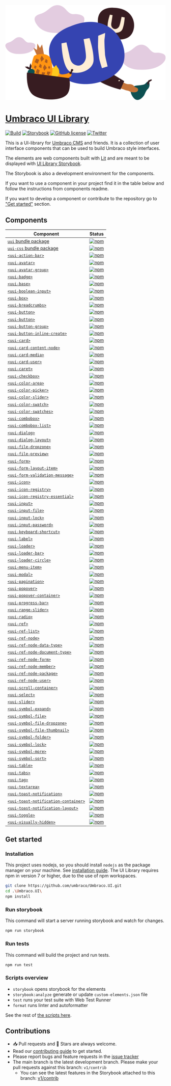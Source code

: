 ![UI Library](docs/images/UI.png)

# [Umbraco UI Library](https://uui.umbraco.com/)

[![Build](https://github.com/umbraco/Umbraco.UI/actions/workflows/tests.yml/badge.svg)](https://github.com/umbraco/Umbraco.UI/actions/workflows/tests.yml) [![Storybook](https://github.com/umbraco/Umbraco.UI/actions/workflows/azure-static-web-apps-delightful-beach-055ecb503.yml/badge.svg)](https://github.com/umbraco/Umbraco.UI/actions/workflows/azure-static-web-apps-delightful-beach-055ecb503.yml) [![GitHub license](https://img.shields.io/badge/license-MIT-blue.svg)](../LICENSE.md) [![Twitter](https://img.shields.io/twitter/follow/umbraco.svg?style=social&label=Follow)](https://twitter.com/intent/follow?screen_name=umbraco)

This is a UI-library for [Umbraco CMS](https://umbraco.com/) and friends. It is a collection of user interface components that can be used to build Umbraco style interfaces.

The elements are web components built with [Lit](https://lit.dev/) and are meant to be displayed with [UI Library Storybook](https://uui.umbraco.com/).

The Storybook is also a development environment for the components.

If you want to use a component in your project find it in the table below and follow the instructions from components readme.

If you want to develop a component or contribute to the repository go to ["Get started"](#get-started) section.

## Components

| Component                                                                         | Status                                                                                                                                                                              |
| --------------------------------------------------------------------------------- | ----------------------------------------------------------------------------------------------------------------------------------------------------------------------------------- |
| [`uui` bundle package](packages/uui)                                              | [![npm](https://img.shields.io/npm/v/@umbraco-ui/uui?logoColor=%231B264F)](https://www.npmjs.com/package/@umbraco-ui/uui)                                                           |
| [`uui-css` bundle package](packages/uui-css)                                      | [![npm](https://img.shields.io/npm/v/@umbraco-ui/uui-css?logoColor=%231B264F)](https://www.npmjs.com/package/@umbraco-ui/uui-css)                                                   |
| [`<uui-action-bar>`](packages/uui-action-bar)                                     | [![npm](https://img.shields.io/npm/v/@umbraco-ui/uui-action-bar?logoColor=%231B264F)](https://www.npmjs.com/package/@umbraco-ui/uui-action-bar)                                     |
| [`<uui-avatar>`](packages/uui-avatar)                                             | [![npm](https://img.shields.io/npm/v/@umbraco-ui/uui-avatar?logoColor=%231B264F)](https://www.npmjs.com/package/@umbraco-ui/uui-avatar)                                             |
| [`<uui-avatar-group>`](packages/uui-avatar-group)                                 | [![npm](https://img.shields.io/npm/v/@umbraco-ui/uui-avatar-group?logoColor=%231B264F)](https://www.npmjs.com/package/@umbraco-ui/uui-avatar-group)                                 |
| [`<uui-badge>`](packages/uui-badge)                                               | [![npm](https://img.shields.io/npm/v/@umbraco-ui/uui-badge?logoColor=%231B264F)](https://www.npmjs.com/package/@umbraco-ui/uui-badge)                                               |
| [`<uui-base>`](packages/uui-base)                                                 | [![npm](https://img.shields.io/npm/v/@umbraco-ui/uui-base?logoColor=%231B264F)](https://www.npmjs.com/package/@umbraco-ui/uui-base)                                                 |
| [`<uui-boolean-input>`](packages/uui-boolean-input)                               | [![npm](https://img.shields.io/npm/v/@umbraco-ui/uui-boolean-input?logoColor=%231B264F)](https://www.npmjs.com/package/@umbraco-ui/uui-boolean-input)                               |
| [`<uui-box>`](packages/uui-box)                                                   | [![npm](https://img.shields.io/npm/v/@umbraco-ui/uui-box?logoColor=%231B264F)](https://www.npmjs.com/package/@umbraco-ui/uui-box)                                                   |
| [`<uui-breadcrumbs>`](packages/uui-breadcrumbs)                                   | [![npm](https://img.shields.io/npm/v/@umbraco-ui/uui-breadcrumbs?logoColor=%231B264F)](https://www.npmjs.com/package/@umbraco-ui/uui-breadcrumbs)                                   |
| [`<uui-button>`](packages/uui-button)                                             | [![npm](https://img.shields.io/npm/v/@umbraco-ui/uui-button?logoColor=%231B264F)](https://www.npmjs.com/package/@umbraco-ui/uui-button)                                             |
| [`<uui-button>`](packages/uui-button-copy-text)                                   | [![npm](https://img.shields.io/npm/v/@umbraco-ui/uui-button?logoColor=%231B264F)](https://www.npmjs.com/package/@umbraco-ui/uui-button-copy-text)                                   |
| [`<uui-button-group>`](packages/uui-button-group)                                 | [![npm](https://img.shields.io/npm/v/@umbraco-ui/uui-button-group?logoColor=%231B264F)](https://www.npmjs.com/package/@umbraco-ui/uui-button-group)                                 |
| [`<uui-button-inline-create>`](packages/uui-button-inline-create)                 | [![npm](https://img.shields.io/npm/v/@umbraco-ui/uui-button-inline-create?logoColor=%231B264F)](https://www.npmjs.com/package/@umbraco-ui/uui-button-inline-create)                 |
| [`<uui-card>`](packages/uui-card)                                                 | [![npm](https://img.shields.io/npm/v/@umbraco-ui/uui-card?logoColor=%231B264F)](https://www.npmjs.com/package/@umbraco-ui/uui-card)                                                 |
| [`<uui-card-content-node>`](packages/uui-card-content-node)                       | [![npm](https://img.shields.io/npm/v/@umbraco-ui/uui-card-content-node?logoColor=%231B264F)](https://www.npmjs.com/package/@umbraco-ui/uui-card-content-node)                       |
| [`<uui-card-media>`](packages/uui-card-media)                                     | [![npm](https://img.shields.io/npm/v/@umbraco-ui/uui-card-media?logoColor=%231B264F)](https://www.npmjs.com/package/@umbraco-ui/uui-card-media)                                     |
| [`<uui-card-user>`](packages/uui-card-user)                                       | [![npm](https://img.shields.io/npm/v/@umbraco-ui/uui-card-user?logoColor=%231B264F)](https://www.npmjs.com/package/@umbraco-ui/uui-card-user)                                       |
| [`<uui-caret>`](packages/uui-caret)                                               | [![npm](https://img.shields.io/npm/v/@umbraco-ui/uui-caret?logoColor=%231B264F)](https://www.npmjs.com/package/@umbraco-ui/uui-caret)                                               |
| [`<uui-checkbox>`](packages/uui-checkbox)                                         | [![npm](https://img.shields.io/npm/v/@umbraco-ui/uui-checkbox?logoColor=%231B264F)](https://www.npmjs.com/package/@umbraco-ui/uui-checkbox)                                         |
| [`<uui-color-area>`](packages/uui-color-area)                                     | [![npm](https://img.shields.io/npm/v/@umbraco-ui/uui-color-area?logoColor=%231B264F)](https://www.npmjs.com/package/@umbraco-ui/uui-color-area)                                     |
| [`<uui-color-picker>`](packages/uui-color-picker)                                 | [![npm](https://img.shields.io/npm/v/@umbraco-ui/uui-color-picker?logoColor=%231B264F)](https://www.npmjs.com/package/@umbraco-ui/uui-color-picker)                                 |
| [`<uui-color-slider>`](packages/uui-color-slider)                                 | [![npm](https://img.shields.io/npm/v/@umbraco-ui/uui-color-slider?logoColor=%231B264F)](https://www.npmjs.com/package/@umbraco-ui/uui-color-slider)                                 |
| [`<uui-color-swatch>`](packages/uui-color-swatch)                                 | [![npm](https://img.shields.io/npm/v/@umbraco-ui/uui-color-swatch?logoColor=%231B264F)](https://www.npmjs.com/package/@umbraco-ui/uui-color-swatch)                                 |
| [`<uui-color-swatches>`](packages/uui-color-swatches)                             | [![npm](https://img.shields.io/npm/v/@umbraco-ui/uui-color-swatches?logoColor=%231B264F)](https://www.npmjs.com/package/@umbraco-ui/uui-color-swatches)                             |
| [`<uui-combobox>`](packages/uui-combobox)                                         | [![npm](https://img.shields.io/npm/v/@umbraco-ui/uui-combobox?logoColor=%231B264F)](https://www.npmjs.com/package/@umbraco-ui/uui-combobox)                                         |
| [`<uui-combobox-list>`](packages/uui-combobox-list)                               | [![npm](https://img.shields.io/npm/v/@umbraco-ui/uui-combobox-list?logoColor=%231B264F)](https://www.npmjs.com/package/@umbraco-ui/uui-combobox-list)                               |
| [`<uui-dialog>`](packages/uui-dialog)                                             | [![npm](https://img.shields.io/npm/v/@umbraco-ui/uui-dialog?logoColor=%231B264F)](https://www.npmjs.com/package/@umbraco-ui/uui-dialog)                                             |
| [`<uui-dialog-layout>`](packages/uui-dialog-layout)                               | [![npm](https://img.shields.io/npm/v/@umbraco-ui/uui-dialog-layout?logoColor=%231B264F)](https://www.npmjs.com/package/@umbraco-ui/uui-dialog-layout)                               |
| [`<uui-file-dropzone>`](packages/uui-file-dropzone)                               | [![npm](https://img.shields.io/npm/v/@umbraco-ui/uui-file-dropzone?logoColor=%231B264F)](https://www.npmjs.com/package/@umbraco-ui/uui-file-dropzone)                               |
| [`<uui-file-preview>`](packages/uui-file-preview)                                 | [![npm](https://img.shields.io/npm/v/@umbraco-ui/uui-file-preview?logoColor=%231B264F)](https://www.npmjs.com/package/@umbraco-ui/uui-file-preview)                                 |
| [`<uui-form>`](packages/uui-form)                                                 | [![npm](https://img.shields.io/npm/v/@umbraco-ui/uui-form?logoColor=%231B264F)](https://www.npmjs.com/package/@umbraco-ui/uui-form)                                                 |
| [`<uui-form-layout-item>`](packages/uui-form-layout-item)                         | [![npm](https://img.shields.io/npm/v/@umbraco-ui/uui-form-layout-item?logoColor=%231B264F)](https://www.npmjs.com/package/@umbraco-ui/uui-form-layout-item)                         |
| [`<uui-form-validation-message>`](packages/uui-form-validation-message)           | [![npm](https://img.shields.io/npm/v/@umbraco-ui/uui-form-validation-message?logoColor=%231B264F)](https://www.npmjs.com/package/@umbraco-ui/uui-form-validation-message)           |
| [`<uui-icon>`](packages/uui-icon)                                                 | [![npm](https://img.shields.io/npm/v/@umbraco-ui/uui-icon?logoColor=%231B264F)](https://www.npmjs.com/package/@umbraco-ui/uui-icon)                                                 |
| [`<uui-icon-registry>`](packages/uui-icon-registry)                               | [![npm](https://img.shields.io/npm/v/@umbraco-ui/uui-icon-registry?logoColor=%231B264F)](https://www.npmjs.com/package/@umbraco-ui/uui-icon-registry)                               |
| [`<uui-icon-registry-essential>`](packages/uui-icon-registry-essential)           | [![npm](https://img.shields.io/npm/v/@umbraco-ui/uui-icon-registry-essential?logoColor=%231B264F)](https://www.npmjs.com/package/@umbraco-ui/uui-icon-registry-essential)           |
| [`<uui-input>`](packages/uui-input)                                               | [![npm](https://img.shields.io/npm/v/@umbraco-ui/uui-input?logoColor=%231B264F)](https://www.npmjs.com/package/@umbraco-ui/uui-input)                                               |
| [`<uui-input-file>`](packages/uui-input-file)                                     | [![npm](https://img.shields.io/npm/v/@umbraco-ui/uui-input-file?logoColor=%231B264F)](https://www.npmjs.com/package/@umbraco-ui/uui-input-file)                                     |
| [`<uui-input-lock>`](packages/uui-input-lock)                                     | [![npm](https://img.shields.io/npm/v/@umbraco-ui/uui-input-lock?logoColor=%231B264F)](https://www.npmjs.com/package/@umbraco-ui/uui-input-lock)                                     |
| [`<uui-input-password>`](packages/uui-input-password)                             | [![npm](https://img.shields.io/npm/v/@umbraco-ui/uui-input-password?logoColor=%231B264F)](https://www.npmjs.com/package/@umbraco-ui/uui-input-password)                             |
| [`<uui-keyboard-shortcut>`](packages/uui-keyboard-shortcut)                       | [![npm](https://img.shields.io/npm/v/@umbraco-ui/uui-keyboard-shortcut?logoColor=%231B264F)](https://www.npmjs.com/package/@umbraco-ui/uui-keyboard-shortcut)                       |
| [`<uui-label>`](packages/uui-label)                                               | [![npm](https://img.shields.io/npm/v/@umbraco-ui/uui-label?logoColor=%231B264F)](https://www.npmjs.com/package/@umbraco-ui/uui-label)                                               |
| [`<uui-loader>`](packages/uui-loader)                                             | [![npm](https://img.shields.io/npm/v/@umbraco-ui/uui-loader?logoColor=%231B264F)](https://www.npmjs.com/package/@umbraco-ui/uui-loader)                                             |
| [`<uui-loader-bar>`](packages/uui-loader-bar)                                     | [![npm](https://img.shields.io/npm/v/@umbraco-ui/uui-loader-bar?logoColor=%231B264F)](https://www.npmjs.com/package/@umbraco-ui/uui-loader-bar)                                     |
| [`<uui-loader-circle>`](packages/uui-loader-circle)                               | [![npm](https://img.shields.io/npm/v/@umbraco-ui/uui-loader-circle?logoColor=%231B264F)](https://www.npmjs.com/package/@umbraco-ui/uui-loader-circle)                               |
| [`<uui-menu-item>`](packages/uui-menu-item)                                       | [![npm](https://img.shields.io/npm/v/@umbraco-ui/uui-menu-item?logoColor=%231B264F)](https://www.npmjs.com/package/@umbraco-ui/uui-menu-item)                                       |
| [`<uui-modal>`](packages/uui-modal)                                               | [![npm](https://img.shields.io/npm/v/@umbraco-ui/uui-modal?logoColor=%231B264F)](https://www.npmjs.com/package/@umbraco-ui/uui-modal)                                               |
| [`<uui-pagination>`](packages/uui-pagination)                                     | [![npm](https://img.shields.io/npm/v/@umbraco-ui/uui-pagination?logoColor=%231B264F)](https://www.npmjs.com/package/@umbraco-ui/uui-pagination)                                     |
| [`<uui-popover>`](packages/uui-popover)                                           | [![npm](https://img.shields.io/npm/v/@umbraco-ui/uui-popover?logoColor=%231B264F)](https://www.npmjs.com/package/@umbraco-ui/uui-popover)                                           |
| [`<uui-popover-container>`](packages/uui-popover-container)                       | [![npm](https://img.shields.io/npm/v/@umbraco-ui/uui-popover-container?logoColor=%231B264F)](https://www.npmjs.com/package/@umbraco-ui/uui-popover-container)                       |
| [`<uui-progress-bar>`](packages/uui-progress-bar)                                 | [![npm](https://img.shields.io/npm/v/@umbraco-ui/uui-progress-bar?logoColor=%231B264F)](https://www.npmjs.com/package/@umbraco-ui/uui-progress-bar)                                 |
| [`<uui-range-slider>`](packages/uui-range-slider)                                 | [![npm](https://img.shields.io/npm/v/@umbraco-ui/uui-range-slider?logoColor=%231B264F)](https://www.npmjs.com/package/@umbraco-ui/uui-range-slider)                                 |
| [`<uui-radio>`](packages/uui-radio)                                               | [![npm](https://img.shields.io/npm/v/@umbraco-ui/uui-radio?logoColor=%231B264F)](https://www.npmjs.com/package/@umbraco-ui/uui-radio)                                               |
| [`<uui-ref>`](packages/uui-ref)                                                   | [![npm](https://img.shields.io/npm/v/@umbraco-ui/uui-ref?logoColor=%231B264F)](https://www.npmjs.com/package/@umbraco-ui/uui-ref)                                                   |
| [`<uui-ref-list>`](packages/uui-ref-list)                                         | [![npm](https://img.shields.io/npm/v/@umbraco-ui/uui-ref-list?logoColor=%231B264F)](https://www.npmjs.com/package/@umbraco-ui/uui-ref-list)                                         |
| [`<uui-ref-node>`](packages/uui-ref-node)                                         | [![npm](https://img.shields.io/npm/v/@umbraco-ui/uui-ref-node?logoColor=%231B264F)](https://www.npmjs.com/package/@umbraco-ui/uui-ref-node)                                         |
| [`<uui-ref-node-data-type>`](packages/uui-ref-node-data-type)                     | [![npm](https://img.shields.io/npm/v/@umbraco-ui/uui-ref-node-data-type?logoColor=%231B264F)](https://www.npmjs.com/package/@umbraco-ui/uui-ref-node-data-type)                     |
| [`<uui-ref-node-document-type>`](packages/uui-ref-node-document-type)             | [![npm](https://img.shields.io/npm/v/@umbraco-ui/uui-ref-node-document-type?logoColor=%231B264F)](https://www.npmjs.com/package/@umbraco-ui/uui-ref-node-document-type)             |
| [`<uui-ref-node-form>`](packages/uui-ref-node-form)                               | [![npm](https://img.shields.io/npm/v/@umbraco-ui/uui-ref-node-form?logoColor=%231B264F)](https://www.npmjs.com/package/@umbraco-ui/uui-ref-node-form)                               |
| [`<uui-ref-node-member>`](packages/uui-ref-node-member)                           | [![npm](https://img.shields.io/npm/v/@umbraco-ui/uui-ref-node-member?logoColor=%231B264F)](https://www.npmjs.com/package/@umbraco-ui/uui-ref-node-member)                           |
| [`<uui-ref-node-package>`](packages/uui-ref-node-package)                         | [![npm](https://img.shields.io/npm/v/@umbraco-ui/uui-ref-node-package?logoColor=%231B264F)](https://www.npmjs.com/package/@umbraco-ui/uui-ref-node-package)                         |
| [`<uui-ref-node-user>`](packages/uui-ref-node-user)                               | [![npm](https://img.shields.io/npm/v/@umbraco-ui/uui-ref-node-user?logoColor=%231B264F)](https://www.npmjs.com/package/@umbraco-ui/uui-ref-node-user)                               |
| [`<uui-scroll-container>`](packages/uui-scroll-container)                         | [![npm](https://img.shields.io/npm/v/@umbraco-ui/uui-scroll-container?logoColor=%231B264F)](https://www.npmjs.com/package/@umbraco-ui/uui-scroll-container)                         |
| [`<uui-select>`](packages/uui-select)                                             | [![npm](https://img.shields.io/npm/v/@umbraco-ui/uui-select?logoColor=%231B264F)](https://www.npmjs.com/package/@umbraco-ui/uui-select)                                             |
| [`<uui-slider>`](packages/uui-slider)                                             | [![npm](https://img.shields.io/npm/v/@umbraco-ui/uui-slider?logoColor=%231B264F)](https://www.npmjs.com/package/@umbraco-ui/uui-slider)                                             |
| [`<uui-symbol-expand>`](packages/uui-symbol-expand)                               | [![npm](https://img.shields.io/npm/v/@umbraco-ui/uui-symbol-expand?logoColor=%231B264F)](https://www.npmjs.com/package/@umbraco-ui/uui-symbol-expand)                               |
| [`<uui-symbol-file>`](packages/uui-symbol-file)                                   | [![npm](https://img.shields.io/npm/v/@umbraco-ui/uui-symbol-file?logoColor=%231B264F)](https://www.npmjs.com/package/@umbraco-ui/uui-symbol-file)                                   |
| [`<uui-symbol-file-dropzone>`](packages/uui-symbol-file-dropzone)                 | [![npm](https://img.shields.io/npm/v/@umbraco-ui/uui-symbol-file-dropzone?logoColor=%231B264F)](https://www.npmjs.com/package/@umbraco-ui/uui-symbol-file-dropzone)                 |
| [`<uui-symbol-file-thumbnail>`](packages/uui-symbol-file-thumbnail)               | [![npm](https://img.shields.io/npm/v/@umbraco-ui/uui-symbol-file-thumbnail?logoColor=%231B264F)](https://www.npmjs.com/package/@umbraco-ui/uui-symbol-file-thumbnail)               |
| [`<uui-symbol-folder>`](packages/uui-symbol-folder)                               | [![npm](https://img.shields.io/npm/v/@umbraco-ui/uui-symbol-folder?logoColor=%231B264F)](https://www.npmjs.com/package/@umbraco-ui/uui-symbol-folder)                               |
| [`<uui-symbol-lock>`](packages/uui-symbol-lock)                                   | [![npm](https://img.shields.io/npm/v/@umbraco-ui/uui-symbol-lock?logoColor=%231B264F)](https://www.npmjs.com/package/@umbraco-ui/uui-symbol-lock)                                   |
| [`<uui-symbol-more>`](packages/uui-symbol-more)                                   | [![npm](https://img.shields.io/npm/v/@umbraco-ui/uui-symbol-more?logoColor=%231B264F)](https://www.npmjs.com/package/@umbraco-ui/uui-symbol-more)                                   |
| [`<uui-symbol-sort>`](packages/uui-symbol-sort)                                   | [![npm](https://img.shields.io/npm/v/@umbraco-ui/uui-symbol-sort?logoColor=%231B264F)](https://www.npmjs.com/package/@umbraco-ui/uui-symbol-sort)                                   |
| [`<uui-table>`](packages/uui-table)                                               | [![npm](https://img.shields.io/npm/v/@umbraco-ui/uui-table?logoColor=%231B264F)](https://www.npmjs.com/package/@umbraco-ui/uui-table)                                               |
| [`<uui-tabs>`](packages/uui-tabs)                                                 | [![npm](https://img.shields.io/npm/v/@umbraco-ui/uui-tabs?logoColor=%231B264F)](https://www.npmjs.com/package/@umbraco-ui/uui-tabs)                                                 |
| [`<uui-tag>`](packages/uui-tag)                                                   | [![npm](https://img.shields.io/npm/v/@umbraco-ui/uui-tag?logoColor=%231B264F)](https://www.npmjs.com/package/@umbraco-ui/uui-tag)                                                   |
| [`<uui-textarea>`](packages/uui-textarea)                                         | [![npm](https://img.shields.io/npm/v/@umbraco-ui/uui-textarea?logoColor=%231B264F)](https://www.npmjs.com/package/@umbraco-ui/uui-textarea)                                         |
| [`<uui-toast-notification>`](packages/uui-toast-notification)                     | [![npm](https://img.shields.io/npm/v/@umbraco-ui/uui-toast-notification?logoColor=%231B264F)](https://www.npmjs.com/package/@umbraco-ui/uui-toast-notification)                     |
| [`<uui-toast-notification-container>`](packages/uui-toast-notification-container) | [![npm](https://img.shields.io/npm/v/@umbraco-ui/uui-toast-notification-container?logoColor=%231B264F)](https://www.npmjs.com/package/@umbraco-ui/uui-toast-notification-container) |
| [`<uui-toast-notification-layout>`](packages/uui-toast-notification-layout)       | [![npm](https://img.shields.io/npm/v/@umbraco-ui/uui-toast-notification-layout?logoColor=%231B264F)](https://www.npmjs.com/package/@umbraco-ui/uui-toast-notification-layout)       |
| [`<uui-toggle>`](packages/uui-toggle)                                             | [![npm](https://img.shields.io/npm/v/@umbraco-ui/uui-toggle?logoColor=%231B264F)](https://www.npmjs.com/package/@umbraco-ui/uui-toggle)                                             |
| [`<uui-visually-hidden>`](packages/uui-visually-hidden)                           | [![npm](https://img.shields.io/npm/v/@umbraco-ui/uui-visually-hidden?logoColor=%231B264F)](https://www.npmjs.com/package/@umbraco-ui/uui-visually-hidden)                           |

## Get started

### Installation

This project uses nodejs, so you should install `nodejs` as the package manager on your machine. See [installation guide](https://nodejs.org/en/). The UI Library requires npm in version 7 or higher, due to the use of npm workspaces.

```sh
git clone https://github.com/umbraco/Umbraco.UI.git
cd .\Umbraco.UI\
npm install
```

### Run storybook

This command will start a server running storybook and watch for changes.

```sh
npm run storybook
```

### Run tests

This command will build the project and run tests.

```sh
npm run test
```

### Scripts overview

- `storybook` opens storybook for the elements
- `storybook:analyze` generate or update `custom-elements.json` file
- `test` runs your test suite with Web Test Runner
- `format` runs linter and autoformatter

See the rest of [the scripts here](docs/SCRIPTS.md).

## Contributions

- 📥 Pull requests and 🌟 Stars are always welcome.
- Read our [contributing guide](docs/CONTRIBUTING.md) to get started.
- Please report bugs and feature requests in the [issue tracker](https://github.com/umbraco/Umbraco.UI/issues)
- The main branch is the latest development branch. Please make your pull requests against this branch: `v1/contrib`
  - You can see the latest features in the Storybook attached to this branch: [v1/contrib](https://delightful-beach-055ecb503-v1contrib.westeurope.azurestaticapps.net/)
